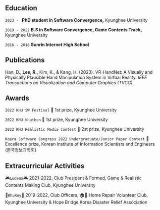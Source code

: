 ## Education

```2023 - ```
**PhD student in Software Convergence,**
Kyunghee University

```2019 - 2022```
**B.S in Software Convergence, Game Contents Track,**
Kyunghee University

```2016 - 2018```
**Sunrin Internet High School**

## Publications
Han, D., **Lee, R.**, Kim, K., & Kang, H. (2023). VR-HandNet: A Visually and Physically Plausible Hand Manipulation System in Virtual Reality. _IEEE Transactions on Visualization and Computer Graphics (TVCG)._

## Awards
```2022 KHU SW Festival``` 🥇 1st prize, Kyunghee University 

```2022 KHU khuthon``` 🥇 1st prize, Kyunghee University 

```2022 KHU Realistic Media Contest``` 🥈 2st prize, Kyunghee University 

```Koera Software Congress 2022 Undergraduate/Junior Paper Contest``` 🏅 Excellence prize, Korean Institute of Information Scientists and Engineers (한국정보과학회) 

## Extracurricular Activities
🎮```Ludens```🎮  2021-2022, Club President & Formed, Game & Realistic Contents Making Club, Kyunghee University

🍪```KhuKey```🍪  2019-2022, Club Officers, 🏠🔨 Home Repair Volunteer Club, Kyunghee University & Hope Bridge Korea Disaster Relief Association

